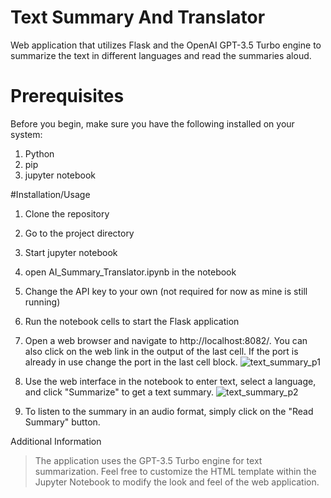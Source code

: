 # Text Summary And Translator
Web application that utilizes Flask and the OpenAI GPT-3.5 Turbo engine to summarize the text in different languages and read the summaries aloud.

# Prerequisites

Before you begin, make sure you have the following installed on your system:

1) Python
2) pip
3) jupyter notebook 

#Installation/Usage
1) Clone the repository
2) Go to the project directory
3) Start jupyter notebook
4) open AI_Summary_Translator.ipynb in the notebook
5) Change the API key to your own (not required for now as mine is still running)
6) Run the notebook cells to start the Flask application
7) Open a web browser and navigate to http://localhost:8082/. You can also click on the web link in the output of the last cell. If the port is already in use change the port in the last cell block.
   ![text_summary_p1](https://github.com/sudheersujay/TextSummary_translator/assets/42862988/ff2be9c3-b4e4-4202-a6da-b87e955fe34a)

8) Use the web interface in the notebook to enter text, select a language, and click "Summarize" to get a text summary.
    ![text_summary_p2](https://github.com/sudheersujay/TextSummary_translator/assets/42862988/29c5c852-bd00-4367-afed-468a3134a23f)

9) To listen to the summary in an audio format, simply click on the "Read Summary" button.

Additional Information
> The application uses the GPT-3.5 Turbo engine for text summarization.
> Feel free to customize the HTML template within the Jupyter Notebook to modify the look and feel of the web application.
